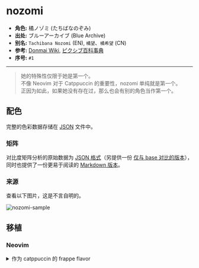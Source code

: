 # nozomi

- **角色:** 橘ノゾミ (たちばなのぞみ)
- **出处:** ブルーアーカイブ (Blue Archive)
- **别名:** `Tachibana Nozomi` (EN), `橘望`、`橘希望` (CN)
- **参考:** [Donmai Wiki](<https://donmai.moe/wiki_pages/nozomi_(blue_archive)>), [ピクシブ百科事典](https://dic.pixiv.net/a/%E6%A9%98%E3%83%8E%E3%82%BE%E3%83%9F)
- **序号:** `#1`

---

> 她的特殊性仅限于她是第一个。\
> 不像 Neovim 对于 Catppuccin 的重要性，nozomi 单纯就是第一个。\
> 正因为如此，如果她没有存在过，那么也会有别的角色当作第一个。

## 配色

完整的色彩数据存储在 [JSON](nozomi.json) 文件中。

### 矩阵

对比度矩阵分析的原始数据为 [JSON 格式](contrast.json)（另提供一份 [仅与 base 对比的版本](base-contrast.json)），同时也提供了一份更易于阅读的 [Markdown 版本](contrast.md)。

### 来源

查看以下图片，这是不言自明的。

![nozomi-sample](./img/sample.png)

## 移植

### Neovim

<details>
  <summary>作为 catppuccin 的 frappe flavor</summary>

```lua
frappe = {
  -- nozomi

    rosewater = "#F5E0DC",
    flamingo = "#F2CDCD",
    pink = "#F5C2E7",
    mauve = "#CBA6F7",
    red = "#F38BA8",
    maroon = "#EBA0AC",
    peach = "#FAB387",
    yellow = "#F9E2AF",
    green = "#A6E3A1",
    teal = "#94E2D5",
    sky = "#89DCEB",
    sapphire = "#74C7EC",
    blue = "#89B4FA",
    lavender = "#B4BEFE",

    text = "#F4F9E3",
    subtext0 = "#CCD2BD",
    subtext1 = "#E0E6D0",

    base = "#292A3C",
    mantle = "#303143",
    crust = "#38394C",
    surface0 = "#47495C",
    surface1 = "#58596D",
    surface2 = "#686A7F",
    overlay0 = "#7A7B91",
    overlay1 = "#8C8DA3",
    overlay2 = "#9EA0B6",
},
```

</details>
